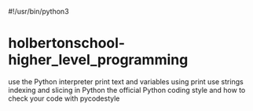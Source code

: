 #!/usr/bin/python3
# holbertonschool-higher_level_programming

use the Python interpreter
print text and variables using print
use strings
indexing and slicing in Python
the official Python coding style and how to check your code with pycodestyle
